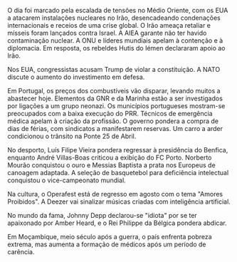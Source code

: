 O dia foi marcado pela escalada de tensões no Médio Oriente, com os EUA a atacarem instalações nucleares no Irão, desencadeando condenações internacionais e receios de uma crise global. O Irão ameaça retaliar e mísseis foram lançados contra Israel. A AIEA garante não ter havido contaminação nuclear. A ONU e líderes mundiais apelam à contenção e à diplomacia. Em resposta, os rebeldes Hutis do Iémen declararam apoio ao Irão.

Nos EUA, congressistas acusam Trump de violar a constituição. A NATO discute o aumento do investimento em defesa.

Em Portugal, os preços dos combustíveis vão disparar, levando muitos a abastecer hoje. Elementos da GNR e da Marinha estão a ser investigados por ligações a um grupo neonazi. Os municípios portugueses mostram-se preocupados com a baixa execução do PRR. Técnicos de emergência médica apelam à criação da profissão. O governo pondera a compra de dias de férias, com sindicatos a manifestarem reservas. Um carro a arder condicionou o trânsito na Ponte 25 de Abril.

No desporto, Luís Filipe Vieira pondera regressar à presidência do Benfica, enquanto André Villas-Boas criticou a exibição do FC Porto. Norberto Mourão conquistou o ouro e Messias Baptista a prata nos Europeus de canoagem adaptada. A seleção de basquetebol para deficiência intelectual conquistou o vice-campeonato mundial. 

Na cultura, o Operafest está de regresso em agosto com o tema "Amores Proibidos". A Deezer vai sinalizar músicas criadas com inteligência artificial.

No mundo da fama, Johnny Depp declarou-se "idiota" por se ter apaixonado por Amber Heard, e o Rei Philippe da Bélgica pondera abdicar.

Em Moçambique, meio século após a guerra, o país enfrenta pobreza extrema, mas aumenta a formação de médicos após um período de carência.